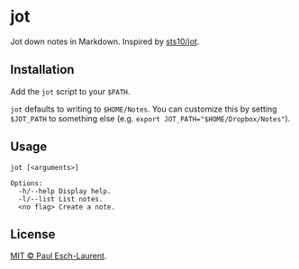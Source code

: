 # jot

Jot down notes in Markdown. Inspired by [sts10/jot](https://github.com/sts10/jot).

## Installation

Add the `jot` script to your `$PATH`.

`jot` defaults to writing to `$HOME/Notes`. You can customize this by setting
`$JOT_PATH` to something else (e.g. `export JOT_PATH="$HOME/Dropbox/Notes"`).

## Usage

```
jot [<arguments>]

Options:
  -h/--help Display help.
  -l/--list List notes.
  <no flag> Create a note.
```

## License

[MIT &copy; Paul Esch-Laurent](/LICENSE).
